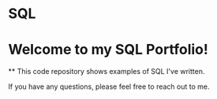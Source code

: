 # SQL
# Welcome to my SQL Portfolio!

** This code repository shows examples of SQL I've written. 

If you have any questions, please feel free to reach out to me.
